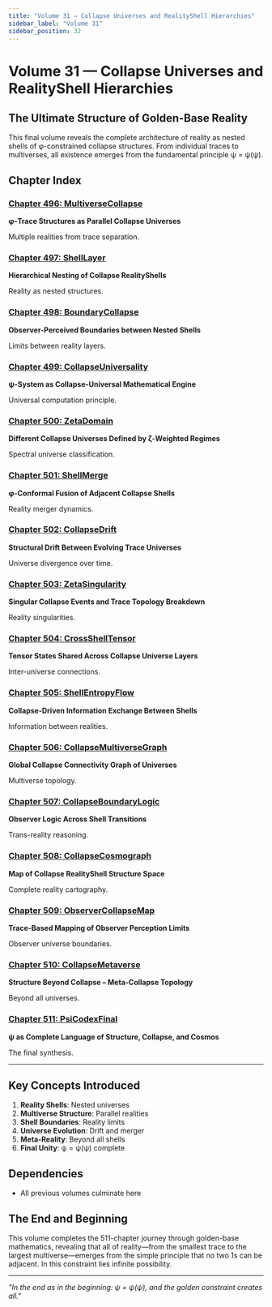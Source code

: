 ```yaml
---
title: "Volume 31 — Collapse Universes and RealityShell Hierarchies"
sidebar_label: "Volume 31"
sidebar_position: 32
---
```


# Volume 31 — Collapse Universes and RealityShell Hierarchies

## The Ultimate Structure of Golden-Base Reality

This final volume reveals the complete architecture of reality as nested shells of φ-constrained collapse structures. From individual traces to multiverses, all existence emerges from the fundamental principle ψ = ψ(ψ).

## Chapter Index

### [Chapter 496: MultiverseCollapse](./chapter-496-multiverse-collapse.md)
**φ-Trace Structures as Parallel Collapse Universes**

Multiple realities from trace separation.

### [Chapter 497: ShellLayer](./chapter-497-shell-layer.md)
**Hierarchical Nesting of Collapse RealityShells**

Reality as nested structures.

### [Chapter 498: BoundaryCollapse](./chapter-498-boundary-collapse.md)
**Observer-Perceived Boundaries between Nested Shells**

Limits between reality layers.

### [Chapter 499: CollapseUniversality](./chapter-499-collapse-universality.md)
**ψ-System as Collapse-Universal Mathematical Engine**

Universal computation principle.

### [Chapter 500: ZetaDomain](./chapter-500-zeta-domain.md)
**Different Collapse Universes Defined by ζ-Weighted Regimes**

Spectral universe classification.

### [Chapter 501: ShellMerge](./chapter-501-shell-merge.md)
**φ-Conformal Fusion of Adjacent Collapse Shells**

Reality merger dynamics.

### [Chapter 502: CollapseDrift](./chapter-502-collapse-drift.md)
**Structural Drift Between Evolving Trace Universes**

Universe divergence over time.

### [Chapter 503: ZetaSingularity](./chapter-503-zeta-singularity.md)
**Singular Collapse Events and Trace Topology Breakdown**

Reality singularities.

### [Chapter 504: CrossShellTensor](./chapter-504-cross-shell-tensor.md)
**Tensor States Shared Across Collapse Universe Layers**

Inter-universe connections.

### [Chapter 505: ShellEntropyFlow](./chapter-505-shell-entropy-flow.md)
**Collapse-Driven Information Exchange Between Shells**

Information between realities.

### [Chapter 506: CollapseMultiverseGraph](./chapter-506-collapse-multiverse-graph.md)
**Global Collapse Connectivity Graph of Universes**

Multiverse topology.

### [Chapter 507: CollapseBoundaryLogic](./chapter-507-collapse-boundary-logic.md)
**Observer Logic Across Shell Transitions**

Trans-reality reasoning.

### [Chapter 508: CollapseCosmograph](./chapter-508-collapse-cosmograph.md)
**Map of Collapse RealityShell Structure Space**

Complete reality cartography.

### [Chapter 509: ObserverCollapseMap](./chapter-509-observer-collapse-map.md)
**Trace-Based Mapping of Observer Perception Limits**

Observer universe boundaries.

### [Chapter 510: CollapseMetaverse](./chapter-510-collapse-metaverse.md)
**Structure Beyond Collapse – Meta-Collapse Topology**

Beyond all universes.

### [Chapter 511: PsiCodexFinal](./chapter-511-psi-codex-final.md)
**ψ as Complete Language of Structure, Collapse, and Cosmos**

The final synthesis.

---

## Key Concepts Introduced

1. **Reality Shells**: Nested universes
2. **Multiverse Structure**: Parallel realities
3. **Shell Boundaries**: Reality limits
4. **Universe Evolution**: Drift and merger
5. **Meta-Reality**: Beyond all shells
6. **Final Unity**: ψ = ψ(ψ) complete

## Dependencies

- All previous volumes culminate here

## The End and Beginning

This volume completes the 511-chapter journey through golden-base mathematics, revealing that all of reality—from the smallest trace to the largest multiverse—emerges from the simple principle that no two 1s can be adjacent. In this constraint lies infinite possibility.

---

*"In the end as in the beginning: ψ = ψ(ψ), and the golden constraint creates all."*